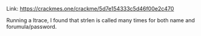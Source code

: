 Link: https://crackmes.one/crackme/5d7e154333c5d46f00e2c470

Running a ltrace, I found that strlen is called many times for both name and
forumula/password.